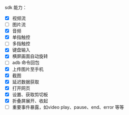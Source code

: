 sdk 能力：

- [x] 视频流
- [ ] 图片流
- [x] 音频
- [x] 单指触控
- [ ] 多指触控
- [x] 键盘输入
- [x] 横屏画面自动旋转
- [ ] adb 命令回包
- [x] 上传图片至手机
- [x] 截图
- [x] 延迟数据获取
- [x] 打开网页
- [x] 设置、获取剪切板
- [x] 折叠屏展开、收起
- [ ] 重要事件暴露，如video play、pause、end、error 等等